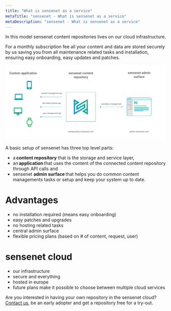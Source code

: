 ```yaml
---
title: "What is sensenet as a service"
metaTitle: "sensenet - What is sensenet as a service"
metaDescription: "sensenet - What is sensenet as a service"
---
```


In this model sensenet content repositories lives on our cloud infrastructure.

For a monthly subscription fee all your content and data are stored securely by us saving you from all maintenance related tasks and installation, ensuring easy onboarding, easy updates and patches.

![How does SNaaS work?](../img/snaas.png)

A basic setup of sensenet has three top level parts:
- a **content repository** that is the storage and service layer,
- an **application** that uses the content of the connected content repository through API calls and 
- sensenet **admin surface** that helps you do common content managements tasks or setup and keep your system up to date.

# Advantages

- no installation required (means easy onboarding)
- easy patches and upgrades
- no hosting related tasks
- central admin surface
- flexible pricing plans (based on # of content, request, user)

# sensenet cloud

- our infrastructure
- secure and everything
- hosted in europe
- future plans make it possible to choose between multiple cloud services

Are you interested in having your own repository in the sensenet cloud? [Contact us](https://sensenet.com/contact#earlyadopter), be an early adopter and get a repository free for a try-out.
